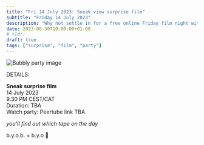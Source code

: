 ```yaml
---
title: "Fri 14 July 2023: Sneak view surprise film"
subtitle: "Friday 14 July 2023"
description: "Why not settle in for a free online Friday film night with your chums at provolol? No Netflix, just chill. Bring strangers, acquaintances, any snacks you like :3"
date: 2023-06-30T10:00:00+01:00
# tldr: 
draft: true
tags: ["surprise", "film", "party"]
---
```


![Bubbly party image](/images/surprise-party.jpg)

DETAILS:

**Sneak surprise film**   
14 July 2023  
9.30 PM CEST/CAT  
Duration: TBA  
Watch party: Peertube link TBA

*you'll find out which tape on the day* 

b.y.o.b. + b.y.o 🍕